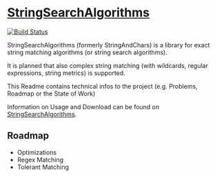 [StringSearchAlgorithms](http://stringsearchalgorithms.amygdalum.net/)
===============
[![Build Status](https://api.travis-ci.org/almondtools/stringsearchalgorithms.svg)](https://travis-ci.org/almondtools/stringsearchalgorithms)

StringSearchAlgorithms (formerly StringAndChars) is a library for exact string matching algorithms (or string search algorithms).

It is planned that also complex string matching (with wildcards, regular expressions, string metrics) is supported.

This Readme contains technical infos to the project (e.g. Problems, Roadmap or the State of Work)

Information on Usage and Download can be found on [StringSearchAlgorithms](http://stringsearchalgorithms.amygdalum.net/). 

Roadmap
-----
- Optimizations
- Regex Matching
- Tolerant Matching